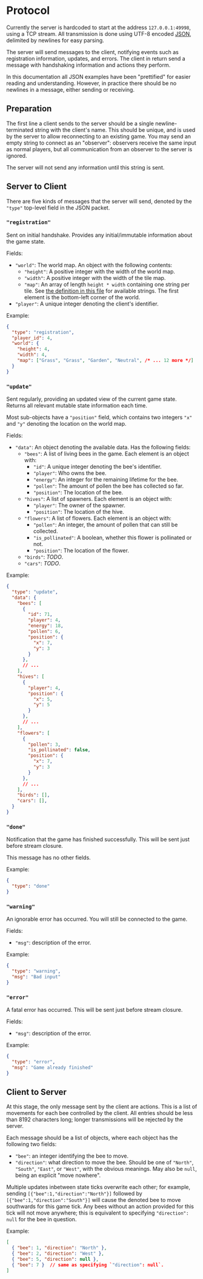 # Protocol

Currently the server is hardcoded to start
at the address `127.0.0.1:49998`, using a TCP stream.
All transmission is done using UTF-8 encoded
[JSON](https://www.json.org/json-en.html),
delimited by newlines for easy parsing.

The server will send messages to the client,
notifying events such as registration information, updates, and errors.
The client in return send a message
with handshaking information and actions they perform.

In this documentation all JSON examples have been "prettified"
for easier reading and understanding.
However, in practice there should be no newlines in a message,
either sending or receiving.

## Preparation

The first line a client sends to the server should be
a single newline-terminated string with the client's name.
This should be unique,
and is used by the server to allow reconnecting to an existing game.
You may send an empty string to connect as an "observer":
observers receive the same input as normal players,
but all communication from an observer to the server is ignored.

The server will not send any information until this string is sent.

## Server to Client

There are five kinds of messages that the server will send,
denoted by the `"type"` top-level field in the JSON packet.

### `"registration"`

Sent on initial handshake.
Provides any initial/immutable information about the game state.

Fields:

- `"world"`: The world map. An object with the following contents:
  - `"height"`: A positive integer with the width of the world map.
  - `"width"`: A positive integer with the width of the tile map.
  - `"map"`: An array of length `height * width` containing one string per tile.
    See [the definition in this file](src/game/world.rs) for available strings.
    The first element is the bottom-left corner of the world.
- `"player"`: A unique integer denoting the client's identifier.

Example:

```json
{
  "type": "registration",
  "player_id": 4,
  "world": {
    "height": 4,
    "width": 4,
    "map": ["Grass", "Grass", "Garden", "Neutral", /* ... 12 more */]
  }
}
```

### `"update"`

Sent regularly, providing an updated view of the current game state.
Returns all relevant mutable state information each time.

Most sub-objects have a `"position"` field,
which contains two integers `"x"` and `"y"`
denoting the location on the world map.

Fields:

- `"data"`: An object denoting the available data. Has the following fields:
  - `"bees"`: A list of living bees in the game. Each element is an object with:
    - `"id"`: A unique integer denoting the bee's identifier.
    - `"player"`: Who owns the bee.
    - `"energy"`: An integer for the remaining lifetime for the bee.
    - `"pollen"`: The amount of pollen the bee has collected so far.
    - `"position"`: The location of the bee.
  - `"hives"`: A list of spawners. Each element is an object with:
    - `"player"`: The owner of the spawner.
    - `"position"`: The location of the hive.
  - `"flowers"`: A list of flowers. Each element is an object with:
    - `"pollen"`: An integer, the amount of pollen that can still be collected.
    - `"is_pollinated"`: A boolean, whether this flower is pollinated or not.
    - `"position"`: The location of the flower.
  - `"birds"`: *TODO*.
  - `"cars"`: *TODO*.

Example:

```json
{
  "type": "update",
  "data": {
    "bees": [
      {
        "id": 71,
        "player": 4,
        "energy": 18,
        "pollen": 6,
        "position": {
          "x": 7,
          "y": 3
        }
      },
      // ...
    ],
    "hives": [
      {
        "player": 4,
        "position": {
          "x": 5,
          "y": 5
        }
      },
      // ...
    ],
    "flowers": [
      {
        "pollen": 3,
        "is_pollinated": false,
        "position": {
          "x": 7,
          "y": 3
        }
      },
      // ...
    ],
    "birds": [],
    "cars": [],
  }
}
```

### `"done"`

Notification that the game has finished successfully.
This will be sent just before stream closure.

This message has no other fields.

Example:

```json
{
  "type": "done"
}
```

### `"warning"`

An ignorable error has occurred.
You will still be connected to the game.

Fields:

- `"msg"`: description of the error.

Example:

```json
{
  "type": "warning",
  "msg": "Bad input"
}
```

### `"error"`

A fatal error has occurred.
This will be sent just before stream closure.

Fields:

- `"msg"`: description of the error.

Example:

```json
{
  "type": "error",
  "msg": "Game already finished"
}
```

## Client to Server

At this stage, the only message sent by the client are actions.
This is a list of movements for each bee controlled by the client.
All entries should be less than 8192 characters long;
longer transmissions will be rejected by the server.

Each message should be a list of objects,
where each object has the following two fields:

- `"bee"`: an integer identifying the bee to move.
- `"direction"`: what direction to move the bee.
  Should be one of `"North"`, `"South"`, `"East"`, or `"West"`,
  with the obvious meanings.
  May also be `null`, being an explicit "move nowhere".

Multiple updates inbetween state ticks overwrite each other;
for example, sending `[{"bee":1,"direction":"North"}]`
followed by `[{"bee":1,"direction":"South"}]`
will cause the denoted bee to move southwards for this game tick.
Any bees without an action provided for this tick
will not move anywhere;
this is equivalent to specifying `"direction": null` for the bee in question.

Example:

```json
[
  { "bee": 1, "direction": "North" },
  { "bee": 2, "direction": "West" },
  { "bee": 5, "direction": null },
  { "bee": 7 }  // same as specifying `"direction": null`.
]
```